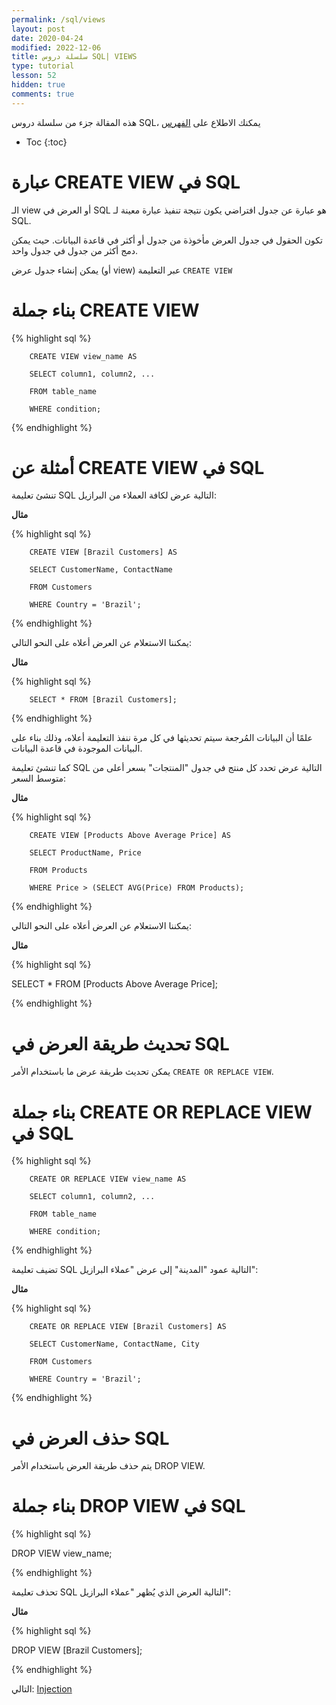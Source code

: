 ```yaml
---
permalink: /sql/views
layout: post
date: 2020-04-24
modified: 2022-12-06
title: سلسلة دروس SQL| VIEWS
type: tutorial
lesson: 52
hidden: true
comments: true
---
```


هذه المقالة جزء من سلسلة دروس SQL، يمكنك الاطلاع على [الفهرس](intro)

* Toc
{:toc}



# عبارة CREATE VIEW في  SQL

الـ view أو العرض في SQL هو عبارة عن جدول افتراضي يكون نتيجة تنفيذ عبارة معينة لـ SQL. 

تكون الحقول في جدول العرض مأخوذة من جدول أو أكثر في قاعدة البيانات. حيث يمكن دمج أكثر من جدول في جدول واحد.

يمكن إنشاء جدول عرض (أو view) عبر التعليمة `CREATE VIEW`

# بناء جملة CREATE VIEW

{% highlight sql %}

		CREATE VIEW view_name AS

		SELECT column1, column2, ...

		FROM table_name

		WHERE condition; 

{% endhighlight %}


# أمثلة عن CREATE VIEW في SQL

تنشئ تعليمة SQL التالية عرض لكافة العملاء من البرازيل:

**مثال**

{% highlight sql %}

		CREATE VIEW [Brazil Customers] AS

		SELECT CustomerName, ContactName

		FROM Customers

		WHERE Country = 'Brazil'; 

{% endhighlight %}

يمكننا الاستعلام عن العرض أعلاه على النحو التالي:

**مثال**

{% highlight sql %}

		SELECT * FROM [Brazil Customers]; 


{% endhighlight %}

علمًا أن البيانات المُرجعة سيتم تحديثها في كل مرة ننفذ التعليمة أعلاه، وذلك بناء على البيانات الموجودة في قاعدة البيانات.

كما تنشئ تعليمة SQL التالية عرض تحدد كل منتج في جدول "المنتجات" بسعر أعلى من متوسط السعر:

**مثال**

{% highlight sql %}

		CREATE VIEW [Products Above Average Price] AS

		SELECT ProductName, Price

		FROM Products

		WHERE Price > (SELECT AVG(Price) FROM Products); 

{% endhighlight %}

يمكننا الاستعلام عن العرض أعلاه على النحو التالي:

**مثال**

{% highlight sql %}

SELECT * FROM [Products Above Average Price];

{% endhighlight %}

#  تحديث طريقة العرض في SQL

يمكن تحديث طريقة عرض ما باستخدام الأمر `CREATE OR REPLACE VIEW`.

# بناء جملة CREATE OR REPLACE VIEW في SQL

{% highlight sql %}

		CREATE OR REPLACE VIEW view_name AS

		SELECT column1, column2, ...

		FROM table_name

		WHERE condition; 

{% endhighlight %}

تضيف تعليمة SQL التالية عمود "المدينة" إلى عرض "عملاء البرازيل":

**مثال**


{% highlight sql %}

		CREATE OR REPLACE VIEW [Brazil Customers] AS

		SELECT CustomerName, ContactName, City

		FROM Customers

		WHERE Country = 'Brazil'; 

{% endhighlight %}

# حذف العرض في SQL

يتم حذف طريقة العرض باستخدام الأمر DROP VIEW.

# بناء جملة DROP VIEW في SQL

{% highlight sql %}

DROP VIEW view_name;

{% endhighlight %}

تحذف تعليمة SQL التالية العرض الذي يُظهر "عملاء البرازيل":

**مثال**

{% highlight sql %}

DROP VIEW [Brazil Customers];

{% endhighlight %}

التالي: [Injection](injection)

